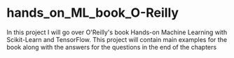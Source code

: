 # hands_on_ML_book_O-Reilly
In this project I will go over O'Reilly's book Hands-on Machine Learning with Scikit-Learn and TensorFlow. This project will contain main examples for the book along with the answers for the questions in the end of the chapters 
